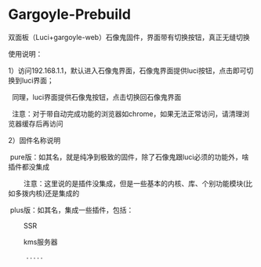 # Gargoyle-Prebuild
双面板（Luci+gargoyle-web）石像鬼固件，界面带有切换按钮，真正无缝切换

使用说明：

1）访问192.168.1.1，默认进入石像鬼界面，石像鬼界面提供luci按钮，点击即可切换到luci界面；

   同理，luci界面提供石像鬼按钮，点击切换回石像鬼界面
   
   注意：对于带自动完成功能的浏览器如chrome，如果无法正常访问，请清理浏览器缓存后再访问
   
2）固件名称说明

  pure版：如其名，就是纯净到极致的固件，除了石像鬼跟luci必须的功能外，啥插件都没集成
  
         注意：这里说的是插件没集成，但是一些基本的内核、库、个别功能模块(比如多拨内核)还是集成的
         
  plus版：如其名，集成一些插件，包括：
  
         SSR
         
         kms服务器
         
         .....
